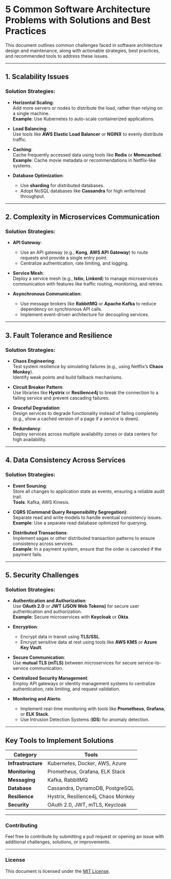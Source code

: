 # 5 Common Software Architecture Problems with Solutions and Best Practices

This document outlines common challenges faced in software architecture design and maintenance, along with actionable strategies, best practices, and recommended tools to address these issues.

---

## 1. Scalability Issues

### Solution Strategies:
- **Horizontal Scaling**:  
  Add more servers or nodes to distribute the load, rather than relying on a single machine.  
  **Example**: Use Kubernetes to auto-scale containerized applications.  

- **Load Balancing**:  
  Use tools like **AWS Elastic Load Balancer** or **NGINX** to evenly distribute traffic.

- **Caching**:  
  Cache frequently accessed data using tools like **Redis** or **Memcached**.  
  **Example**: Cache movie metadata or recommendations in Netflix-like systems.  

- **Database Optimization**:  
  - Use **sharding** for distributed databases.  
  - Adopt NoSQL databases like **Cassandra** for high write/read throughput.  

---

## 2. Complexity in Microservices Communication

### Solution Strategies:
- **API Gateway**:  
  - Use an API gateway (e.g., **Kong**, **AWS API Gateway**) to route requests and provide a single entry point.  
  - Centralize authentication, rate limiting, and logging.  

- **Service Mesh**:  
  Deploy a service mesh (e.g., **Istio**, **Linkerd**) to manage microservices communication with features like traffic routing, monitoring, and retries.  

- **Asynchronous Communication**:  
  - Use message brokers like **RabbitMQ** or **Apache Kafka** to reduce dependency on synchronous API calls.  
  - Implement event-driven architecture for decoupling services.  

---

## 3. Fault Tolerance and Resilience

### Solution Strategies:
- **Chaos Engineering**:  
  Test system resilience by simulating failures (e.g., using Netflix’s **Chaos Monkey**).  
  Identify weak points and build fallback mechanisms.  

- **Circuit Breaker Pattern**:  
  Use libraries like **Hystrix** or **Resilience4j** to break the connection to a failing service and prevent cascading failures.  

- **Graceful Degradation**:  
  Design services to degrade functionality instead of failing completely (e.g., show a cached version of a page if a service is down).  

- **Redundancy**:  
  Deploy services across multiple availability zones or data centers for high availability.  

---

## 4. Data Consistency Across Services

### Solution Strategies:
- **Event Sourcing**:  
  Store all changes to application state as events, ensuring a reliable audit trail.  
  **Tools**: Kafka, AWS Kinesis.  

- **CQRS (Command Query Responsibility Segregation)**:  
  Separate read and write models to handle eventual consistency issues.  
  **Example**: Use a separate read database optimized for querying.  

- **Distributed Transactions**:  
  Implement sagas or other distributed transaction patterns to ensure consistency across services.  
  **Example**: In a payment system, ensure that the order is canceled if the payment fails.  

---

## 5. Security Challenges

### Solution Strategies:
- **Authentication and Authorization**:  
  Use **OAuth 2.0** or **JWT (JSON Web Tokens)** for secure user authentication and authorization.  
  **Example**: Secure microservices with **Keycloak** or **Okta**.  

- **Encryption**:  
  - Encrypt data in transit using **TLS/SSL**.  
  - Encrypt sensitive data at rest using tools like **AWS KMS** or **Azure Key Vault**.  

- **Secure Communication**:  
  Use **mutual TLS (mTLS)** between microservices for secure service-to-service communication.  

- **Centralized Security Management**:  
  Employ API gateways or identity management systems to centralize authentication, rate limiting, and request validation.  

- **Monitoring and Alerts**:  
  - Implement real-time monitoring with tools like **Prometheus**, **Grafana**, or **ELK Stack**.  
  - Use Intrusion Detection Systems (**IDS**) for anomaly detection.  

---

## Key Tools to Implement Solutions

| Category        | Tools                                   |
|-----------------|-----------------------------------------|
| **Infrastructure** | Kubernetes, Docker, AWS, Azure         |
| **Monitoring**     | Prometheus, Grafana, ELK Stack         |
| **Messaging**      | Kafka, RabbitMQ                       |
| **Database**       | Cassandra, DynamoDB, PostgreSQL       |
| **Resilience**     | Hystrix, Resilience4j, Chaos Monkey   |
| **Security**       | OAuth 2.0, JWT, mTLS, Keycloak        |

---

### Contributing
Feel free to contribute by submitting a pull request or opening an issue with additional challenges, solutions, or improvements.

---

### License
This document is licensed under the [MIT License](LICENSE).
